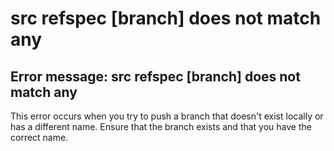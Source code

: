 # src refspec \[branch] does not match any

## Error message: src refspec \[branch] does not match any

This error occurs when you try to push a branch that doesn't exist locally or has a different name. Ensure that the branch exists and that you have the correct name.
